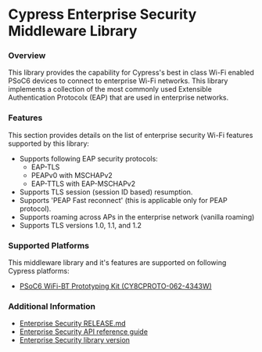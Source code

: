 # Cypress Enterprise Security Middleware Library

### Overview
This library provides the capability for Cypress's best in class Wi-Fi enabled 
PSoC6 devices to connect to enterprise Wi-Fi networks. This library implements 
a collection of the most commonly used Extensible Authentication Protocolx (EAP) 
that are used in enterprise networks. 

### Features
This section provides details on the list of enterprise security Wi-Fi features 
supported by this library:
* Supports following EAP security protocols: 
    * EAP-TLS
    * PEAPv0 with MSCHAPv2
    * EAP-TTLS with EAP-MSCHAPv2
* Supports TLS session (session ID based) resumption.
* Supports 'PEAP Fast reconnect' (this is applicable only for PEAP protocol).
* Supports roaming across APs in the enterprise network (vanilla roaming)
* Supports TLS versions 1.0, 1.1, and 1.2

### Supported Platforms
This middleware library and it's features are supported on following Cypress platforms:
* [PSoC6 WiFi-BT Prototyping Kit (CY8CPROTO-062-4343W)](https://www.cypress.com/documentation/development-kitsboards/psoc-6-wi-fi-bt-prototyping-kit-cy8cproto-062-4343w)

### Additional Information
* [Enterprise Security RELEASE.md](./RELEASE.md)
* [Enterprise Security API reference guide](./docs/api_reference_manual.html)
* [Enterprise Security library version](./version.txt)
